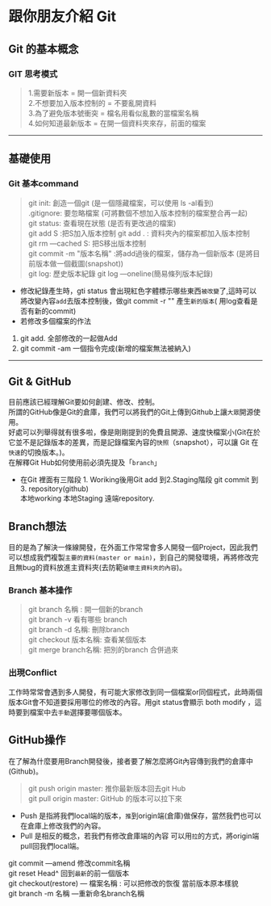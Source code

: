 # 跟你朋友介紹 Git
 ## Git 的基本概念
 ### GIT 思考模式 
>1.需要新版本 = 開一個新資料夾 <br>
>2.不想要加入版本控制的 = 不要亂開資料 <br>
>3.為了避免版本號衝突 = 檔名用看似亂數的當檔案名稱<br>
>4.如何知道最新版本 = 在開一個資料夾來存，前面的檔案<br>
---
 ## 基礎使用
 ### Git 基本command 
>git init: 創造一個git (是一個隱藏檔案，可以使用 ls -al看到)<br>
.gitignore: 要忽略檔案 (可將數個不想加入版本控制的檔案整合再一起)<br>
git status: 查看現在狀態 (是否有更改過的檔案)<br>
git add S :把S加入版本控制 git add . : 資料夾內的檔案都加入版本控制<br>
git rm —cached S: 把S移出版本控制<br>
git commit -m "版本名稱" :將add過後的檔案，儲存為一個新版本 (是將目前版本做一個截圖(snapshot))<br>
git log: 歷史版本紀錄 git log —oneline(簡易條列版本紀錄)<br>
* 修改紀錄產生時，gti status 會出現紅色字體標示哪些東西`被改變`了,這時可以將改變內容`add`去版本控制後，做git commit -r "" 產生`新的版本`( 用log查看是否有新的commit)
* 若修改多個檔案的作法
1. git add. 全部修改的一起做Add
2. git commit -am 一個指令完成(新增的檔案無法被納入)
---
## Git & GitHub   
目前應該已經理解Git要如何創建、修改、控制。<br>
所謂的GitHub像是Git的倉庫，我們可以將我們的Git上傳到Github上讓`大眾`開源使用。<br>
好處可以列舉得就有很多啦，像是剛剛提到的免費且開源、速度快檔案小(Git在於它並不是記錄版本的差異，而是記錄檔案內容的`快照`（snapshot），可以讓 Git 在`快速`的切換版本。)。<br>
在解釋Git Hub如何使用前必須先提及「`branch`」<br>
* 在Git 裡面有三階段 1. Woriking後用Git add 到2.Staging階段 git commit 到 3. repository(github)<br>
本地working 本地Staging 遠端repository.

## Branch想法
目的是為了解決一條線開發，在外面工作常常會多人開發一個Project，因此我們可以想成我們複製`主要的資料(master or main)`，到自己的開發環境，再將修改完且無bug的資料放進主資料夾(去防範`破壞主資料夾的內容`)。
### Branch 基本操作
>git branch 名稱 : 開一個新的branch<br>
git branch -v 看有哪些 branch<br>
git branch -d 名稱: 刪除branch<br>
git checkout 版本名稱: 查看某個版本 <br>
git merge branch名稱: 把別的branch 合併過來<br>
### 出現Conflict
工作時常常會遇到多人開發，有可能大家修改到同一個檔案or同個程式，此時兩個版本Git會不知道要採用哪位的修改的內容。用git status會顯示 both modify ，這時要到檔案中去`手動`選擇要哪個版本。
## GitHub操作
在了解為什麼要用Branch開發後，接者要了解怎麼將Git內容傳到我們的倉庫中(Github)。
>git push origin master: 推你最新版本回去git Hub<br>
git pull origin master: GitHub 的版本可以拉下來<br>
* Push 是指將我們local端的版本，`推`到origin端(倉庫)做保存，當然我們也可以在倉庫上修改我們的內容。
* Pull 是相反的概念，若我們有修改倉庫端的內容 可以用`拉`的方式，將origin端pull回我們local端。<br>

git commit —amend 修改commit名稱<br>
git reset Head^ 回到`最新`的前一個版本<br>
git checkout(restore) — 檔案名稱 : 可以把修改的恢復 當前版本原本樣貌<br>
git branch -m 名稱 —重新命名branch名稱<br>

